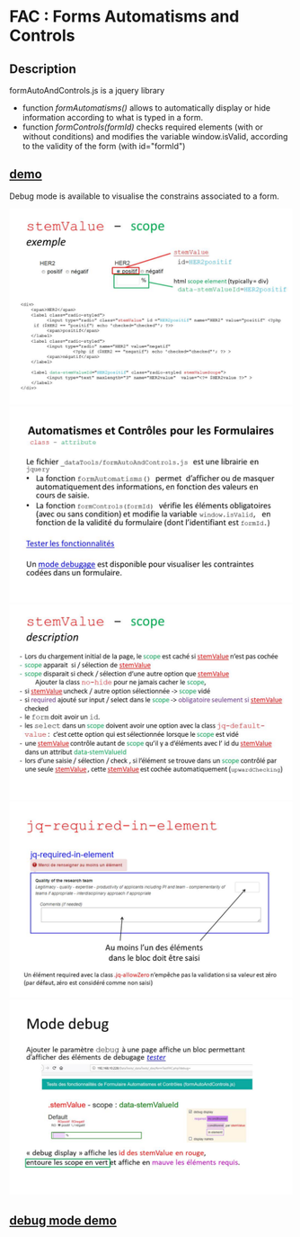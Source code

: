 # FAC : Forms Automatisms and Controls

## Description

formAutoAndControls.js is a jquery library
* function _formAutomatisms()_ allows to automatically display or hide information according to what is typed in a form.
* function _formControls(formId)_ checks required elements (with or without conditions) and modifies the variable window.isValid, according to the validity of the form (with id="formId") 

## <a href="http://v2belleville.eu/formTestFAC.php" target="_blank">demo</a>

Debug mode is available to visualise the constrains associated to a form.

![diapo 2](https://github.com/v2belleville/fac/blob/master/Diapositive2.JPG)
![diapo 1](https://github.com/v2belleville/fac/blob/master/Diapositive1.JPG)
![diapo 3](https://github.com/v2belleville/fac/blob/master/Diapositive3.JPG)
![diapo 4](https://github.com/v2belleville/fac/blob/master/Diapositive4.JPG)
![diapo 5](https://github.com/v2belleville/fac/blob/master/Diapositive5.JPG)

## <a href="http://v2belleville.eu/formTestFAC.php?debug=" target="_blank">debug mode demo</a>
